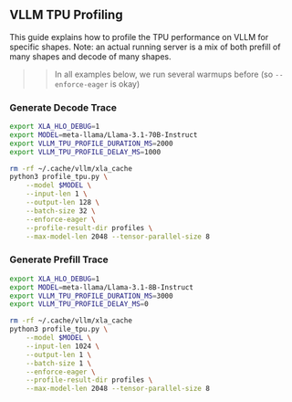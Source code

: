 ## VLLM TPU Profiling

This guide explains how to profile the TPU performance on VLLM for specific shapes. Note: an actual running server is a mix of both prefill of many shapes and decode of many shapes.

>> In all examples below, we run several warmups before (so `--enforce-eager` is okay)

### Generate Decode Trace

```bash
export XLA_HLO_DEBUG=1
export MODEL=meta-llama/Llama-3.1-70B-Instruct
export VLLM_TPU_PROFILE_DURATION_MS=2000
export VLLM_TPU_PROFILE_DELAY_MS=1000

rm -rf ~/.cache/vllm/xla_cache
python3 profile_tpu.py \
    --model $MODEL \
    --input-len 1 \
    --output-len 128 \
    --batch-size 32 \
    --enforce-eager \
    --profile-result-dir profiles \
    --max-model-len 2048 --tensor-parallel-size 8
```

### Generate Prefill Trace

```bash
export XLA_HLO_DEBUG=1
export MODEL=meta-llama/Llama-3.1-8B-Instruct
export VLLM_TPU_PROFILE_DURATION_MS=3000
export VLLM_TPU_PROFILE_DELAY_MS=0

rm -rf ~/.cache/vllm/xla_cache
python3 profile_tpu.py \
    --model $MODEL \
    --input-len 1024 \
    --output-len 1 \
    --batch-size 1 \
    --enforce-eager \
    --profile-result-dir profiles \
    --max-model-len 2048 --tensor-parallel-size 8
```
